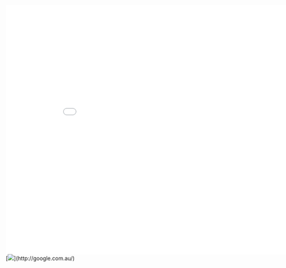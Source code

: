 
<iframe width="900" height="650" frameborder="0" scrolling="no" src="//plot.ly/dashboard/Burd89:2/embed"></iframe>
[<img src="http://www.google.com.au/images/nav_logo7.png">](http://google.com.au/)
